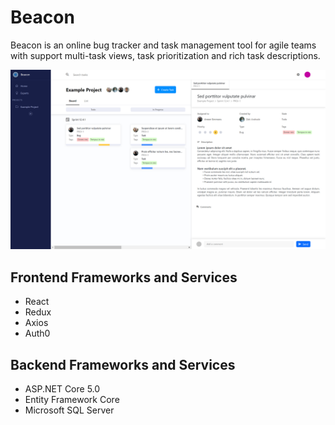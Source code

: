 # Beacon

Beacon is an online bug tracker and task management tool for agile teams with support multi-task views, task prioritization and rich task descriptions.

![Beacon screenshot](./src/assets/screenshot.png)

## Frontend Frameworks and Services
- React
- Redux
- Axios
- Auth0

## Backend Frameworks and Services
- ASP.NET Core 5.0
- Entity Framework Core
- Microsoft SQL Server
